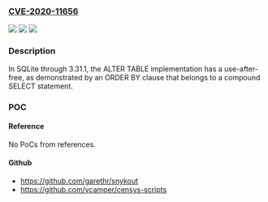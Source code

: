 ### [CVE-2020-11656](https://cve.mitre.org/cgi-bin/cvename.cgi?name=CVE-2020-11656)
![](https://img.shields.io/static/v1?label=Product&message=n%2Fa&color=blue)
![](https://img.shields.io/static/v1?label=Version&message=n%2Fa&color=blue)
![](https://img.shields.io/static/v1?label=Vulnerability&message=n%2Fa&color=brighgreen)

### Description

In SQLite through 3.31.1, the ALTER TABLE implementation has a use-after-free, as demonstrated by an ORDER BY clause that belongs to a compound SELECT statement.

### POC

#### Reference
No PoCs from references.

#### Github
- https://github.com/garethr/snykout
- https://github.com/ycamper/censys-scripts

